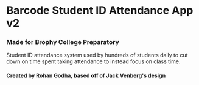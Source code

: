 # Barcode Student ID Attendance App v2
### Made for Brophy College Preparatory
Student ID attendance system used by hundreds of students daily to cut down on time spent taking attendance to instead focus on class time.

#### Created by Rohan Godha, based off of Jack Venberg's design
